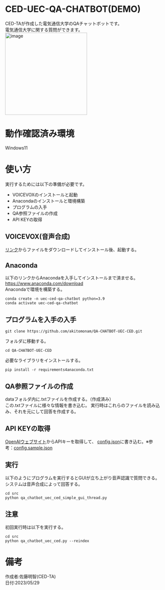 # CED-UEC-QA-CHATBOT(DEMO)
CED-TAが作成した電気通信大学のQAチャットボットです。  
電気通信大学に関する質問ができます。  
<img width="265" alt="image" src="https://github.com/akitomonam/QA-CHATBOT-UEC-CED/assets/72239675/b4528294-b673-4253-be82-9ca0f40c8bbf">
# 動作確認済み環境
Windows11
# 使い方
実行するためには以下の準備が必要です。
- VOICEVOXのインストールと起動
- Anacondaのインストールと環境構築
- プログラムの入手
- QA参照ファイルの作成
- API KEYの取得
## VOICEVOX(音声合成)
[リンク](https://voicevox.hiroshiba.jp/)からファイルをダウンロードしてインストール後、起動する。  
## Anaconda
以下のリンクからAnacondaを入手してインストールまで済ませる。  
https://www.anaconda.com/download  
Anacondaで環境を構築する。  
```
conda create -n uec-ced-qa-chatbot python=3.9
conda activate uec-ced-qa-chatbot
```
## プログラムを入手の入手
```
git clone https://github.com/akitomonam/QA-CHATBOT-UEC-CED.git
```
フォルダに移動する。
```
cd QA-CHATBOT-UEC-CED
```
必要なライブラリをインストールする。
```
pip install -r requirements4anaconda.txt
```
## QA参照ファイルの作成
dataフォルダ内に.txtファイルを作成する。（作成済み）  
この.txtファイルに様々な情報を書き込む。
実行時はこれらのファイルを読み込み、それを元にして回答を作成する。
## API KEYの取得
[OpenAIウェブサイト](https://openai.com/)からAPIキーを取得して、
[config.json](config.json)に書き込む。※参考：[config.sample.json](config.sample.json)
## 実行
以下のようにプログラムを実行するとGUIが立ち上がり音声認識で質問できる。  
システムは音声合成によって回答する。
```
cd src
python qa_chatbot_uec_ced_simple_gui_thread.py
```
## 注意
初回実行時は以下を実行する。
```
cd src
python qa_chatbot_uec_ced.py --reindex
```
# 備考
作成者:佐藤明智(CED-TA)  
日付:2023/05/29
